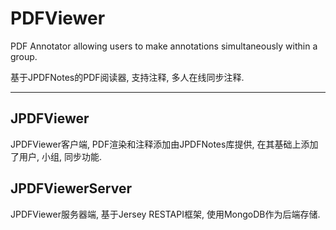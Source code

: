 # PDFViewer

PDF Annotator allowing users to make annotations simultaneously within a group.

基于JPDFNotes的PDF阅读器, 支持注释, 多人在线同步注释.

-------

## JPDFViewer

JPDFViewer客户端, PDF渲染和注释添加由JPDFNotes库提供, 在其基础上添加了用户, 小组, 同步功能.


## JPDFViewerServer

JPDFViewer服务器端, 基于Jersey RESTAPI框架, 使用MongoDB作为后端存储.


